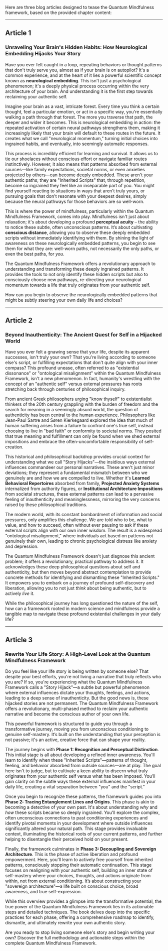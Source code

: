 Here are three blog articles designed to tease the Quantum Mindfulness framework, based on the provided chapter content:

---

## Article 1

###  Unraveling Your Brain's Hidden Habits: How Neurological Embedding Hijacks Your Story



Have you ever felt caught in a loop, repeating behaviors or thought patterns that don't truly serve you, almost as if your brain is on autopilot? It's a common experience, and at the heart of it lies a powerful scientific concept known as **neurological embedding**. This isn't just a psychological phenomenon; it's a deeply physical process occurring within the very architecture of your brain. And understanding it is the first step towards reclaiming your authentic self.

Imagine your brain as a vast, intricate forest. Every time you think a certain thought, feel a particular emotion, or act in a specific way, you're essentially walking a path through that forest. The more you traverse that path, the deeper and wider it becomes. This is neurological embedding in action: the repeated activation of certain neural pathways strengthens them, making it increasingly likely that your brain will default to these routes in the future. It creates what we call "neurological momentum," turning initial choices into ingrained habits, and eventually, into seemingly automatic responses.

This process is incredibly efficient for learning and survival. It allows us to tie our shoelaces without conscious effort or navigate familiar routes instinctively. However, it also means that patterns absorbed from external sources—like family expectations, societal norms, or even anxieties projected by others—can become deeply embedded. These aren't your authentic paths; they are "Inherited Scripts" that, through repetition, become so ingrained they feel like an inseparable part of you. You might find yourself reacting to situations in ways that aren't truly yours, or pursuing goals that don't resonate with your deepest desires, simply because the neural pathways for those behaviors are so well-worn.

This is where the power of mindfulness, particularly within the Quantum Mindfulness Framework, comes into play. Mindfulness isn't just about relaxation; it's about developing a profound **perceptual acuity** – the ability to notice these subtle, often unconscious patterns. It’s about cultivating **conscious distance**, allowing you to observe these deeply embedded scripts without immediately identifying with them. By shining the light of awareness on these neurologically embedded patterns, you begin to see them for what they are: well-worn paths, not necessarily the only paths, or even the best paths, for *you*.

The Quantum Mindfulness Framework offers a revolutionary approach to understanding and transforming these deeply ingrained patterns. It provides the tools to not only identify these hidden scripts but also to consciously choose new pathways, re-directing your neurological momentum towards a life that truly originates from your authentic self.

How can you begin to observe the neurologically embedded patterns that might be subtly steering your own daily life and choices?

---

## Article 2

###  Beyond Inauthenticity: The Ancient Quest for Self in a Hijacked World



Have you ever felt a gnawing sense that your life, despite its apparent successes, isn't truly your own? That you're living according to someone else's script, or fulfilling expectations that don't quite align with your inner compass? This profound unease, often referred to as "existential dissonance" or "ontological misalignment" within the Quantum Mindfulness Framework, isn't a new phenomenon. In fact, humanity's wrestling with the concept of an "authentic self" versus external pressures has roots stretching back through centuries of philosophical inquiry.

From ancient Greek philosophers urging "know thyself" to existentialist thinkers of the 20th century grappling with the burden of freedom and the search for meaning in a seemingly absurd world, the question of authenticity has been central to the human experience. Philosophers like Jean-Paul Sartre and Søren Kierkegaard explored the idea that much of human suffering arises from a failure to confront one's true self, instead choosing to live in "bad faith" or conformity to societal norms. They posited that true meaning and fulfillment can only be found when we shed external impositions and embrace the often-uncomfortable responsibility of self-creation.

This historical and philosophical backdrop provides crucial context for understanding what we call "Story Hijacks"—the insidious ways external influences commandeer our personal narratives. These aren't just minor deviations; they represent a fundamental mismatch between who we genuinely are and how we are compelled to live. Whether it's **Learned Behavioral Repertoires** absorbed from family, **Projected Anxiety Systems** internalized from authority figures, or **Institutional Architecture Impositions** from societal structures, these external patterns can lead to a pervasive feeling of inauthenticity and meaninglessness, mirroring the very concerns raised by these philosophical traditions.

The modern world, with its constant bombardment of information and social pressures, only amplifies this challenge. We are told who to be, what to value, and how to succeed, often without ever pausing to ask if these external scripts align with our own inner wisdom. The result is a widespread "ontological misalignment," where individuals act based on patterns not genuinely their own, leading to chronic psychological distress like anxiety and depression.

The Quantum Mindfulness Framework doesn't just diagnose this ancient problem; it offers a revolutionary, practical pathway to address it. It acknowledges these deep philosophical questions about self and authenticity, but then moves beyond abstract contemplation to provide concrete methods for identifying and dismantling these "Inherited Scripts." It empowers you to embark on a journey of profound self-discovery and liberation, allowing you to not just *think* about being authentic, but to actively *live* it.

While the philosophical journey has long questioned the nature of the self, how can a framework rooted in modern science and mindfulness provide a tangible map to navigate these profound existential challenges in your daily life?

---

## Article 3

###  Rewrite Your Life Story: A High-Level Look at the Quantum Mindfulness Framework



Do you feel like your life story is being written by someone else? That despite your best efforts, you're not living a narrative that truly reflects who you are? If so, you're experiencing what the Quantum Mindfulness Framework calls a "Story Hijack"—a subtle but powerful phenomenon where external influences dictate your thoughts, feelings, and actions, leading to a deep sense of inauthenticity. But the good news is, these hijacked stories are not permanent. The Quantum Mindfulness Framework offers a revolutionary, multi-phased method to reclaim your authentic narrative and become the conscious author of your own life.

This powerful framework is structured to guide you through a transformative journey, moving you from unconscious conditioning to genuine self-mastery. It’s built on the understanding that your perception is not passive; it's an active, creative force that can shape your reality.

The journey begins with **Phase 1: Recognition and Perceptual Distinction**. This initial stage is all about developing a refined inner awareness. You'll learn to identify when these "Inherited Scripts"—patterns of thought, feeling, and behavior absorbed from outside sources—are at play. The goal here isn't to judge, but to cultivate a keen ability to discern what truly originates from your authentic self versus what has been imposed. You’ll gain clarity on the subtle ways these external influences manifest in your daily life, creating a vital separation between "you" and the "script."

Once you begin to recognize these patterns, the framework guides you into **Phase 2: Tracing Entanglement Lines and Origins**. This phase is akin to becoming a detective of your own past. It's about understanding *why* and *how* these scripts became so deeply ingrained. You'll explore the complex, often unconscious connections to past conditioning experiences and identify pivotal moments in your development where outside influences significantly altered your natural path. This stage provides invaluable context, illuminating the historical roots of your current patterns, and further helping to disentangle their perceived hold on your present.

Finally, the framework culminates in **Phase 3: Decoupling and Sovereign Architecture**. This is the phase of active liberation and profound empowerment. Here, you'll learn to actively free yourself from inherited patterns, consciously stopping their automatic continuation. This stage focuses on realigning with your authentic self, building an inner state of self-mastery where your choices, thoughts, and actions originate from within, not from external conditioning. It’s about constructing your "sovereign architecture"—a life built on conscious choice, broad awareness, and true self-expression.

While this overview provides a glimpse into the transformative potential, the true power of the Quantum Mindfulness Framework lies in its actionable steps and detailed techniques. The book delves deep into the specific practices for each phase, offering a comprehensive roadmap to identify, dismantle, and ultimately rewrite your own authentic story.

Are you ready to stop living someone else's story and begin writing your own? Discover the full methodology and actionable steps within the complete Quantum Mindfulness Framework.